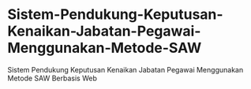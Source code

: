 # Sistem-Pendukung-Keputusan-Kenaikan-Jabatan-Pegawai-Menggunakan-Metode-SAW
Sistem Pendukung Keputusan Kenaikan Jabatan Pegawai Menggunakan Metode SAW Berbasis Web
